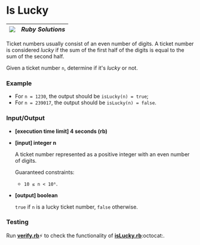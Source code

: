 # Is Lucky

| ![](https://app.codesignal.com/user-icons/languages/rb.svg) | ***Ruby Solutions*** |
|---|---|


Ticket numbers usually consist of an even number of digits. A ticket number is considered *lucky* if the sum of the first half of the digits is equal to the sum of the second half.

Given a ticket number `n`, determine if it's *lucky* or not.

### Example

- For `n = 1230`, the output should be
`isLucky(n) = true`;
- For `n = 239017`, the output should be
`isLucky(n) = false`.

### Input/Output

- **[execution time limit] 4 seconds (rb)**


- **[input] integer n**

  A ticket number represented as a positive integer with an even number of digits.

  Guaranteed constraints:
  - `10 ≤ n < 10⁶`.


- **[output] boolean**

  `true` if `n` is a lucky ticket number, `false` otherwise.


### Testing

Run [**verify.rb**](./verify.rb):zap: to check the functionality of [**isLucky.rb**](./isLucky.rb):octocat:.